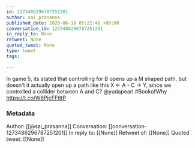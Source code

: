 ```yaml
---
id: 1273486296787251201
author: sai_prasanna
published_date: 2020-06-18 05:22:48 +00:00
conversation_id: 1273486296787251201
in_reply_to: None
retweet: None
quoted_tweet: None
type: tweet
tags:

---
```


In game 5, its stated that controlling for B opens up a M shaped path, but doesn't it actually open up a path like this X &lt;- A - C -&gt; Y, since we controlled  a collider between A and C? @yudapearl #BookofWhy https://t.co/W6PjcFF6tP

### Metadata

Author: [[@sai_prasanna]]
Conversation: [[conversation-1273486296787251201]]
In reply to: [[None]]
Retweet of: [[None]]
Quoted tweet: [[None]]
